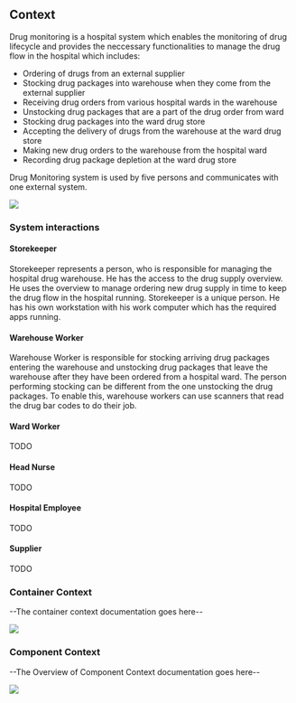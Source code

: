 ## Context

Drug monitoring is a hospital system which enables the monitoring of drug lifecycle and provides the neccessary functionalities to manage the drug flow in the hospital which includes:

- Ordering of drugs from an external supplier
- Stocking drug packages into warehouse when they come from the external supplier
- Receiving drug orders from various hospital wards in the warehouse
- Unstocking drug packages that are a part of the drug order from ward
- Stocking drug packages into the ward drug store
- Accepting the delivery of drugs from the warehouse at the ward drug store
- Making new drug orders to the warehouse from the hospital ward
- Recording drug package depletion at the ward drug store

Drug Monitoring system is used by five persons and communicates with one external system.

![](embed:drugMonitoringContextDiagram)

### System interactions

#### Storekeeper

Storekeeper represents a person, who is responsible for managing the hospital drug warehouse. He has the access to the drug supply overview. He uses the overview to manage ordering new drug supply in time to keep the drug flow in the hospital running. Storekeeper is a unique person. He has his own workstation with his work computer which has the required apps running.

#### Warehouse Worker

Warehouse Worker is responsible for stocking arriving drug packages entering the warehouse and unstocking drug packages that leave the warehouse after they have been ordered from a hospital ward. The person performing stocking can be different from the one unstocking the drug packages. To enable this, warehouse workers can use scanners that read the drug bar codes to do their job. 

#### Ward Worker

TODO

#### Head Nurse

TODO

#### Hospital Employee

TODO

#### Supplier

TODO

### Container Context

--The container context documentation goes here--



![](embed:drugMonitoringContainerDiagram)


### Component Context

--The Overview of Component Context documentation goes here--


![](embed:backendServerComponentDiagram)